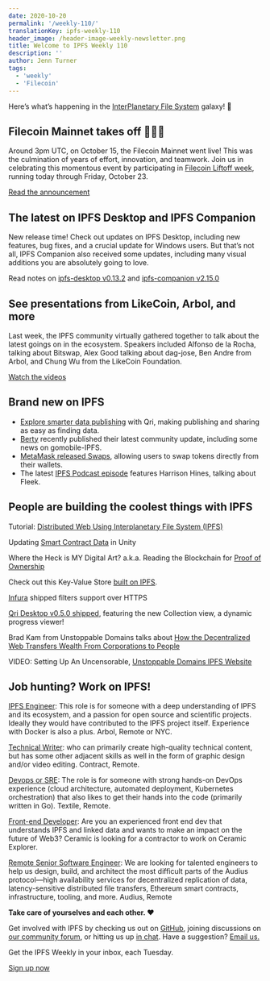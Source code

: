```yaml
---
date: 2020-10-20
permalink: '/weekly-110/'
translationKey: ipfs-weekly-110
header_image: /header-image-weekly-newsletter.png
title: Welcome to IPFS Weekly 110
description: ''
author: Jenn Turner
tags:
  - 'weekly'
  - 'Filecoin'
---
```


Here’s what’s happening in the [InterPlanetary File System](https://ipfs.io/) galaxy! 🚀

## Filecoin Mainnet takes off 🚀🚀🚀

Around 3pm UTC, on October 15, the Filecoin Mainnet went live! This was the culmination of years of effort, innovation, and teamwork. Join us in celebrating this momentous event by participating in [Filecoin Liftoff week](https://filecoin.io/blog/mainnet-liftoff-week/), running today through Friday, October 23.

[Read the announcement](https://filecoin.io/blog/mainnet-liftoff/)

## The latest on IPFS Desktop and IPFS Companion

New release time! Check out updates on IPFS Desktop, including new features, bug fixes, and a crucial update for Windows users. But that’s not all, IPFS Companion also received some updates, including many visual additions you are absolutely going to love.

Read notes on [ipfs-desktop v0.13.2](https://github.com/ipfs-shipyard/ipfs-desktop/releases/tag/v0.13.2) and [ipfs-companion v2.15.0](https://github.com/ipfs-shipyard/ipfs-companion/releases/tag/v2.15.0)

## See presentations from LikeCoin, Arbol, and more

Last week, the IPFS community virtually gathered together to talk about the latest goings on in the ecosystem. Speakers included Alfonso de la Rocha, talking about Bitswap, Alex Good talking about dag-jose, Ben Andre from Arbol, and Chung Wu from the LikeCoin Foundation.

[Watch the videos](https://www.youtube.com/playlist?list=PLuhRWgmPaHtToVYaDkd6ZTwB2Lo30s1vB)

## Brand new on IPFS

- [Explore smarter data publishing](https://medium.com/qri-io/smarter-data-publishing-with-qri-4addb6917df8) with Qri, making publishing and sharing as easy as finding data.
- [Berty](https://berty.tech/newsletter/news-47/) recently published their latest community update, including some news on gomobile-IPFS.
- [MetaMask released Swaps](https://medium.com/metamask/introducing-metamask-swaps-84318c643785), allowing users to swap tokens directly from their wallets.
- The latest [IPFS Podcast episode](https://twitter.com/FleekHQ/status/1316047508804640768?s=20) features Harrison Hines, talking about Fleek.

## People are building the coolest things with IPFS

Tutorial: [Distributed Web Using Interplanetary File System (IPFS)](https://medium.com/swlh/distributed-web-using-interplanetary-file-system-ipfs-12e2a57bbb0e)

Updating [Smart Contract Data](https://medium.com/coinmonks/updating-smart-contract-data-in-unity-419473bafb03) in Unity

Where the Heck is MY Digital Art? a.k.a. Reading the Blockchain for [Proof of Ownership](https://medium.com/coinmonks/where-the-heck-is-my-digital-art-a-k-a-reading-the-blockchain-for-proof-of-ownership-74c2061580a3)

Check out this Key-Value Store [built on IPFS](https://github.com/mikeal/dkv).

[Infura](https://blog.infura.io/filters-support-over-https/) shipped filters support over HTTPS

[Qri Desktop v0.5.0 shipped](https://github.com/qri-io/desktop/releases/tag/v0.5.0), featuring the new Collection view, a dynamic progress viewer!

Brad Kam from Unstoppable Domains talks about [How the Decentralized Web Transfers Wealth From Corporations to People](https://www.coindesk.com/decentralized-web-transfers-wealth)

VIDEO: Setting Up An Uncensorable, [Unstoppable Domains IPFS Website](https://lbry.tv/@ScottCBusiness:4/Setting-Up-An-Uncensorable-Unstoppable-Domains-Ipfs-Website-1:3)

## Job hunting? Work on IPFS!

[IPFS Engineer](https://authenticjobs.com/job/3315/arbol-inc-ipfs-engineer/): This role is for someone with a deep understanding of IPFS and its ecosystem, and a passion for open source and scientific projects. Ideally they would have contributed to the IPFS project itself. Experience with Docker is also a plus. Arbol, Remote or NYC.

[Technical Writer](https://www.notion.so/Hiring-Technical-Writer-bc6a543f6bea40f28c06abfbfd810ea4): who can primarily create high-quality technical content, but has some other adjacent skills as well in the form of graphic design and/or video editing. Contract, Remote.

[Devops or SRE](https://authenticjobs.com/job/3006/textile-devops-or-sre/): The role is for someone with strong hands-on DevOps experience (cloud architecture, automated deployment, Kubernetes orchestration) that also likes to get their hands into the code (primarily written in Go). Textile, Remote.

[Front-end Developer](https://twitter.com/ceramicnetwork/status/1305886402886995968): Are you an experienced front end dev that understands IPFS and linked data and wants to make an impact on the future of Web3? Ceramic is looking for a contractor to work on Ceramic Explorer.

[Remote Senior Software Engineer](https://jobs.lever.co/audius): We are looking for talented engineers to help us design, build, and architect the most difficult parts of the Audius protocol—high availability services for decentralized replication of data, latency-sensitive distributed file transfers, Ethereum smart contracts, infrastructure, tooling, and more. Audius, Remote

**Take care of yourselves and each other. ❤️**

Get involved with IPFS by checking us out on [GitHub](https://github.com/ipfs), joining discussions on [our community forum](https://discuss.ipfs.io/), or hitting us up [in chat](https://riot.im/app/#/room/#ipfs:matrix.org). Have a suggestion? [Email us.](mailto:newsletter@ipfs.io)

Get the IPFS Weekly in your inbox, each Tuesday.

<p><a href="https://ipfs.us4.list-manage.com/subscribe?u=25473244c7d18b897f5a1ff6b&id=cad54b2230" class="button button-primary">Sign up now</a></p>
